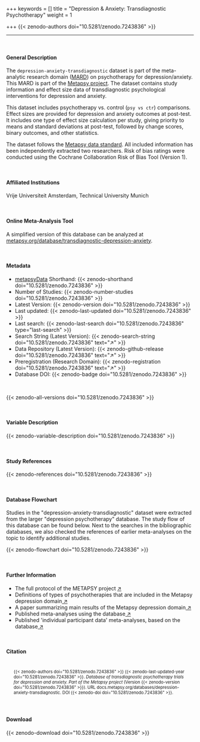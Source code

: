 +++
keywords = []
title = "Depression & Anxiety: Transdiagnostic Psychotherapy"
weight = 1

+++
{{< zenodo-authors doi="10.5281/zenodo.7243836" >}}

***

<br>

#### General Description

The `depression-anxiety-transdiagnostic` dataset is part of the meta-analytic research domain ([MARD](https://docs.metapsy.org/uploads/ebmental-2022-300509.pdf)) on psychotherapy for depression/anxiety. This MARD is part of the [Metapsy project](https://www.metapsy.org/). The dataset contains study information and effect size data of transdiagnostic psychological interventions for depression and anxiety.

This dataset includes psychotherapy vs. control (`psy vs ctr`) comparisons. Effect sizes are provided for depression and anxiety outcomes at post-test.
It includes one type of effect size calculation per study, giving priority to means and standard deviations at post-test, followed by change scores, binary outcomes, and other statistics.

The dataset follows the [Metapsy data standard](https://docs.metapsy.org/data-preparation/format/). All included information has been independently extracted two researchers. Risk of bias ratings were conducted using the Cochrane Collaboration Risk of Bias Tool (Version 1).

<br>

#### Affiliated Institutions

Vrije Universiteit Amsterdam, Technical University Munich

<br>

#### Online Meta-Analysis Tool

A simplified version of this database can be analyzed at [metapsy.org/database/transdiagnostic-depression-anxiety](https://www.metapsy.org/database/transdiagnostic-depression-anxiety).

<br>

#### Metadata

* <a href="https://data.metapsy.org" target="_blank">metapsyData</a> Shorthand: {{< zenodo-shorthand doi="10.5281/zenodo.7243836" >}}
* Number of Studies: {{< zenodo-number-studies doi="10.5281/zenodo.7243836" >}}
* Latest Version: {{< zenodo-version doi="10.5281/zenodo.7243836" >}}
* Last updated: {{< zenodo-last-updated doi="10.5281/zenodo.7243836" >}}
* Last search: {{< zenodo-last-search doi="10.5281/zenodo.7243836" type="last-search" >}}
* Search String (Latest Version): {{< zenodo-search-string doi="10.5281/zenodo.7243836" text="↗" >}}
* Data Repository (Latest Version): {{< zenodo-github-release doi="10.5281/zenodo.7243836" text="↗" >}}
* Preregistration (Research Domain): {{< zenodo-registration doi="10.5281/zenodo.7243836" text="↗" >}}
* Database DOI: {{< zenodo-badge doi="10.5281/zenodo.7243836" >}}

<br>

{{< zenodo-all-versions doi="10.5281/zenodo.7243836" >}}

<br>

#### Variable Description

{{< zenodo-variable-description doi="10.5281/zenodo.7243836" >}}

<br>

#### Study References

{{< zenodo-references doi="10.5281/zenodo.7243836" >}}

<br>

#### Database Flowchart

Studies in the "depression-anxiety-transdiagnostic" dataset were extracted from the larger "depression psychotherapy" database. The study flow of this database can be found below. Next to the searches in the bibliographic databases, we also checked the references of earlier meta-analyses on the topic to identify additional studies.

{{< zenodo-flowchart doi="10.5281/zenodo.7243836" >}}

<br>

#### Further Information

<ul> <li>The full protocol of the METAPSY project <a href="/uploads/protocol.pdf" target="_blank">↗</a></li> <li>Definitions of types of psychotherapies that are included in the Metapsy depression domain<a href="/uploads/psychotherapies.pdf" target="_blank"> ↗</a></li> <li>A paper summarizing main results of the Metapsy depression domain<a href="/uploads/summary_metapsy.pdf" target="_blank"> ↗</a></li> <li>Published meta-analyses using the database<a href="/uploads/published_meta_analyses.pdf" target="_blank"> ↗</a></li> <li>Published 'individual participant data'  meta-analyses, based on the database<a href="/uploads/ipd_ma.pdf" target="_blank"> ↗</a></li> </ul>

<br>

#### Citation

<div class="citation" style='background-color: var(--body-color); padding: 20px 20px 20px 20px; font-size: 80%; -webkit-filter: grayscale(100%); filter: grayscale(100%);'> {{< zenodo-authors doi="10.5281/zenodo.7243836" >}} {{< zenodo-last-updated-year doi="10.5281/zenodo.7243836" >}}. <i>Database of transdiagnostic psychotherapy trials for depression and anxiety. Part of the Metapsy project </i> (Version {{< zenodo-version doi="10.5281/zenodo.7243836" >}}). URL docs.metapsy.org/databases/depression-anxiety-transdiagnostic. DOI {{< zenodo-doi doi="10.5281/zenodo.7243836" >}}. </div>

<br>

#### Download

{{< zenodo-download doi="10.5281/zenodo.7243836" >}}

<br></br>